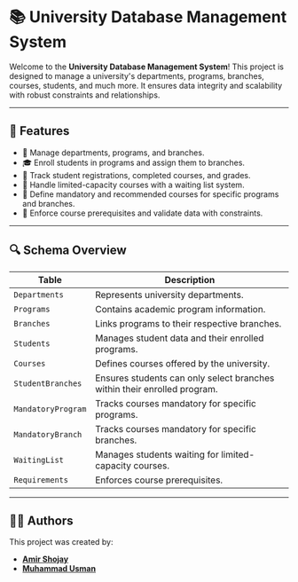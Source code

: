 # 📚 **University Database Management System**

Welcome to the **University Database Management System**! This project is designed to manage a university's departments, programs, branches, courses, students, and much more. It ensures data integrity and scalability with robust constraints and relationships.

---

## **🚀 Features**

- 📁 Manage departments, programs, and branches.
- 🎓 Enroll students in programs and assign them to branches.
- 📜 Track student registrations, completed courses, and grades.
- 🛑 Handle limited-capacity courses with a waiting list system.
- 📘 Define mandatory and recommended courses for specific programs and branches.
- 🔗 Enforce course prerequisites and validate data with constraints.

---

## **🔍 Schema Overview**

| **Table**            | **Description**                                                                 |
|-----------------------|---------------------------------------------------------------------------------|
| `Departments`         | Represents university departments.                                             |
| `Programs`            | Contains academic program information.                                         |
| `Branches`            | Links programs to their respective branches.                                   |
| `Students`            | Manages student data and their enrolled programs.                              |
| `Courses`             | Defines courses offered by the university.                                     |
| `StudentBranches`     | Ensures students can only select branches within their enrolled program.        |
| `MandatoryProgram`    | Tracks courses mandatory for specific programs.                                |
| `MandatoryBranch`     | Tracks courses mandatory for specific branches.                                |
| `WaitingList`         | Manages students waiting for limited-capacity courses.                         |
| `Requirements`        | Enforces course prerequisites.                                                 |

---

## **👩‍💻 Authors**

This project was created by:
- **[Amir Shojay](https://github.com/amirshojay)**  
- **[Muhammad Usman](https://github.com/mu-10)**  
